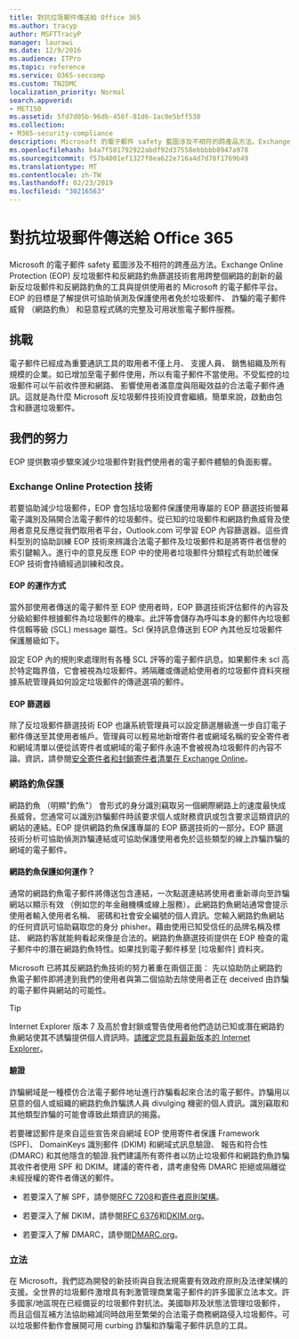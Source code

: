 ```yaml
---
title: 對抗垃圾郵件傳送給 Office 365
ms.author: tracyp
author: MSFTTracyP
manager: laurawi
ms.date: 12/9/2016
ms.audience: ITPro
ms.topic: reference
ms.service: O365-seccomp
ms.custom: TN2DMC
localization_priority: Normal
search.appverid:
- MET150
ms.assetid: 5fd7d05b-96db-456f-81d6-1ac0e5bff530
ms.collection:
- M365-security-compliance
description: Microsoft 的電子郵件 safety 藍圖涉及不相符的跨產品方法。Exchange Online Protection (EOP) 反垃圾郵件和反網路釣魚篩選技術套用跨整個網路的創新的最新反垃圾郵件和反網路釣魚的工具與提供使用者的 Microsoft 的電子郵件平台。EOP 的目標是了解提供可協助偵測及保護使用者免於垃圾郵件、 詐騙的電子郵件威脅 （網路釣魚） 和惡意程式碼的完整及可用狀態電子郵件服務。
ms.openlocfilehash: b4a7f581792922abdf92d37558ebbbbb8947a978
ms.sourcegitcommit: f57b4001ef1327f0ea622e716a4d7d78f1769b49
ms.translationtype: MT
ms.contentlocale: zh-TW
ms.lasthandoff: 02/23/2019
ms.locfileid: "30216563"
---
```

# <a name="fighting-junk-email-sent-to-office-365"></a>對抗垃圾郵件傳送給 Office 365

Microsoft 的電子郵件 safety 藍圖涉及不相符的跨產品方法。Exchange Online Protection (EOP) 反垃圾郵件和反網路釣魚篩選技術套用跨整個網路的創新的最新反垃圾郵件和反網路釣魚的工具與提供使用者的 Microsoft 的電子郵件平台。EOP 的目標是了解提供可協助偵測及保護使用者免於垃圾郵件、 詐騙的電子郵件威脅 （網路釣魚） 和惡意程式碼的完整及可用狀態電子郵件服務。
  
## <a name="the-challenge"></a>挑戰

電子郵件已經成為重要通訊工具的取用者不僅上月、 支援人員、 銷售組織及所有規模的企業。如已增加至電子郵件使用，所以有電子郵件不當使用。不受監控的垃圾郵件可以午前收件匣和網路、 影響使用者滿意度與阻礙效益的合法電子郵件通訊。這就是為什麼 Microsoft 反垃圾郵件技術投資會繼續。簡單來說，啟動由包含和篩選垃圾郵件。 
  
## <a name="our-efforts"></a>我們的努力

EOP 提供數項步驟來減少垃圾郵件對我們使用者的電子郵件體驗的負面影響。
  
### <a name="exchange-online-protection-technology"></a>Exchange Online Protection 技術

若要協助減少垃圾郵件，EOP 會包括垃圾郵件保護使用專屬的 EOP 篩選技術螢幕電子識別及隔開合法電子郵件的垃圾郵件。從已知的垃圾郵件和網路釣魚威脅及使用者意見反應從我們取用者平台，Outlook.com 可學習 EOP 內容篩選器。這些資料型別的協助訓練 EOP 技術來辨識合法電子郵件及垃圾郵件和是將寄件者信譽的索引鍵輸入。進行中的意見反應 EOP 中的使用者垃圾郵件分類程式有助於確保 EOP 技術會持續經過訓練和改良。
  
#### <a name="how-does-eop-work"></a>EOP 的運作方式

當外部使用者傳送的電子郵件至 EOP 使用者時，EOP 篩選技術評估郵件的內容及分級給郵件根據郵件為垃圾郵件的機率。此評等會儲存為呼叫本身的郵件內垃圾郵件信賴等級 (SCL) message 屬性。Scl 保持訊息傳送到 EOP 內其他反垃圾郵件保護層級如下。 
  
設定 EOP 內的規則來處理附有各種 SCL 評等的電子郵件訊息。如果郵件未 scl 高於特定臨界值，它會被視為垃圾郵件。將隔離或傳遞給使用者的垃圾郵件資料夾根據系統管理員如何設定垃圾郵件的傳遞選項的郵件。
  
#### <a name="eop-filters"></a>EOP 篩選器

除了反垃圾郵件篩選技術 EOP 也讓系統管理員可以設定篩選層級進一步自訂電子郵件傳送至其使用者帳戶。管理員可以輕易地新增寄件者或網域名稱的安全寄件者和網域清單以便從該寄件者或網域的電子郵件永遠不會被視為垃圾郵件的內容不論。資訊，請參閱[安全寄件者和封鎖寄件者清單在 Exchange Online](safe-sender-and-blocked-sender-lists-faq.md)。
  
### <a name="phishing-protection"></a>網路釣魚保護

網路釣魚 （明顯"釣魚"） 會形式的身分識別竊取另一個網際網路上的速度最快成長威脅。您通常可以識別詐騙郵件時該要求個人或財務資訊或包含要求這類資訊的網站的連結。EOP 提供網路釣魚保護專屬的 EOP 篩選技術的一部分。EOP 篩選技術分析可協助偵測詐騙連結或可協助保護使用者免於這些類型的線上詐騙詐騙的網域的電子郵件。
  
#### <a name="how-does-phishing-protection-work"></a>網路釣魚保護如何運作？

通常的網路釣魚電子郵件將傳送包含連結，一次點選連結將使用者重新導向至詐騙網站以顯示有效 （例如您的年金融機構或線上服務）。此網路釣魚網站通常會提示使用者輸入使用者名稱、 密碼和社會安全編號的個人資訊。您輸入網路釣魚網站的任何資訊可協助竊取您的身分 phisher。藉由使用已知受信任的品牌名稱及標誌、 網路釣客就能夠看起來像是合法的。網路釣魚篩選技術提供在 EOP 檢查的電子郵件中的潛在網路釣魚特性。如果找到電子郵件移至 [垃圾郵件] 資料夾。
  
Microsoft 已將其反網路釣魚技術的努力著重在兩個正面： 先以協助防止網路釣魚電子郵件即將達到我們的使用者與第二個協助去除使用者正在 deceived 由詐騙的電子郵件與網站的可能性。 
  
> [!TIP]
> Internet Explorer 版本 7 及高於會封鎖或警告使用者他們造訪已知或潛在網路釣魚網站使其不誘騙提供個人資訊時。[請確定您具有最新版本的 Internet Explorer](https://www.microsoft.com/windows/ie/default.mspx)。 
  
#### <a name="authentication"></a>驗證

詐騙網域是一種模仿合法電子郵件地址進行詐騙看起來合法的電子郵件。詐騙用以惡意的個人或組織的網路釣魚詐騙誘人員 divulging 機密的個人資訊。識別竊取和其他類型詐騙的可能會導致此類資訊的揭露。
  
若要確認郵件是來自這些宣告來自網域 EOP 使用寄件者保護 Framework (SPF)、 DomainKeys 識別郵件 (DKIM) 和網域式訊息驗證、 報告和符合性 (DMARC) 和其他隱含的驗證.我們建議所有寄件者以防止垃圾郵件和網路釣魚詐騙其收件者使用 SPF 和 DKIM。建議的寄件者，請考慮發佈 DMARC 拒絕或隔離從未經授權的寄件者傳送的郵件。
  
- 若要深入了解 SPF，請參閱[RFC 7208](https://tools.ietf.org/html/rfc7208)和[寄件者原則架構](http://www.openspf.org/)。
    
- 若要深入了解 DKIM，請參閱[RFC 6376](https://tools.ietf.org/html/rfc6376)和[DKIM.org](http://dkim.org/)。
    
- 若要深入了解 DMARC，請參閱[DMARC.org](https://dmarc.org/)。
    
### <a name="legislation"></a>立法

在 Microsoft，我們認為開發的新技術與自我法規需要有效政府原則及法律架構的支援。全世界的垃圾郵件激增具有刺激管理商業電子郵件的許多國家立法本文。許多國家/地區現在已經備妥的垃圾郵件對抗法。美國聯邦及狀態法管理垃圾郵件，而且這個互補方法協助縮減同時啟用至繁榮的合法電子商務網路侵入垃圾郵件。可以垃圾郵件動作會展開可用 curbing 詐騙和詐騙電子郵件訊息的工具。
  

